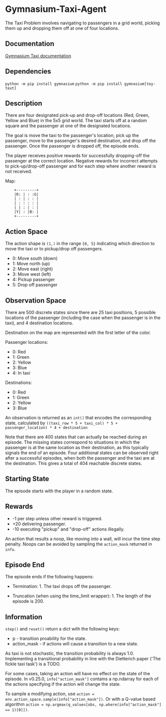 # Gymnasium-Taxi-Agent

The Taxi Problem involves navigating to passengers in a grid world, picking them up and dropping them
off at one of four locations.

## Documentation

[Gymnasium Taxi documentation](https://gymnasium.farama.org/environments/toy_text/taxi/#taxi_ref)

## Dependencies

```python -m pip install gymnasium```
```python -m pip install gymnasium[toy-text]```

## Description

There are four designated pick-up and drop-off locations (Red, Green, Yellow and Blue) in the
5x5 grid world. The taxi starts off at a random square and the passenger at one of the
designated locations.

The goal is move the taxi to the passenger's location, pick up the passenger,
move to the passenger's desired destination, and
drop off the passenger. Once the passenger is dropped off, the episode ends.

The player receives positive rewards for successfully dropping-off the passenger at the correct
location. Negative rewards for incorrect attempts to pick-up/drop-off passenger and
for each step where another reward is not received.

Map:

        +---------+
        |R: | : :G|
        | : | : : |
        | : : : : |
        | | : | : |
        |Y| : |B: |
        +---------+

## Action Space

The action shape is `(1,)` in the range `{0, 5}` indicating
which direction to move the taxi or to pickup/drop off passengers.

- 0: Move south (down)
- 1: Move north (up)
- 2: Move east (right)
- 3: Move west (left)
- 4: Pickup passenger
- 5: Drop off passenger

## Observation Space

There are 500 discrete states since there are 25 taxi positions, 5 possible
locations of the passenger (including the case when the passenger is in the
taxi), and 4 destination locations.

Destination on the map are represented with the first letter of the color.

Passenger locations:

- 0: Red
- 1: Green
- 2: Yellow
- 3: Blue
- 4: In taxi

Destinations:

- 0: Red
- 1: Green
- 2: Yellow
- 3: Blue

An observation is returned as an `int()` that encodes the corresponding state, calculated by
`((taxi_row * 5 + taxi_col) * 5 + passenger_location) * 4 + destination`

Note that there are 400 states that can actually be reached during an
episode. The missing states correspond to situations in which the passenger
is at the same location as their destination, as this typically signals the
end of an episode. Four additional states can be observed right after a
successful episodes, when both the passenger and the taxi are at the destination.
This gives a total of 404 reachable discrete states.

## Starting State

The episode starts with the player in a random state.

## Rewards

- -1 per step unless other reward is triggered.
- +20 delivering passenger.
- -10  executing "pickup" and "drop-off" actions illegally.

An action that results a noop, like moving into a wall, will incur the time step
penalty. Noops can be avoided by sampling the `action_mask` returned in `info`.

## Episode End

The episode ends if the following happens:

- Termination:
        1. The taxi drops off the passenger.

- Truncation (when using the time_limit wrapper):
        1. The length of the episode is 200.

## Information

`step()` and `reset()` return a dict with the following keys:

- p - transition proability for the state.
- action_mask - if actions will cause a transition to a new state.

As taxi is not stochastic, the transition probability is always 1.0. Implementing
a transitional probability in line with the Dietterich paper ('The fickle taxi task')
is a TODO.

For some cases, taking an action will have no effect on the state of the episode.
In v0.25.0, ``info["action_mask"]`` contains a np.ndarray for each of the actions specifying
if the action will change the state.

To sample a modifying action, use ``action = env.action_space.sample(info["action_mask"])``.
Or with a Q-value based algorithm ``action = np.argmax(q_values[obs, np.where(info["action_mask"] == 1)[0]])``.
